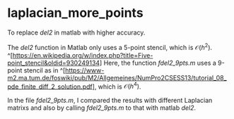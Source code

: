 # laplacian_more_points
 To replace *del2* in matlab with higher accuracy.

 The *del2* function in Matlab only uses a 5-point stencil, which is $\mathcal{O}(h^2)$. ^[https://en.wikipedia.org/w/index.php?title=Five-point_stencil&oldid=930249134] Here, the function *fdel2_9pts.m* uses a 9-point stencil as in ^[https://www-m2.ma.tum.de/foswiki/pub/M2/Allgemeines/NumPro2CSESS13/tutorial_08_pde_finite_diff_2_solution.pdf], which is $\mathcal{O}(h^4)$.

 In the file *fdel2_9pts.m*, I compared the results with different Laplacian matrixs and also by calling *fdel2_9pts.m* to that with matlab *del2*.

